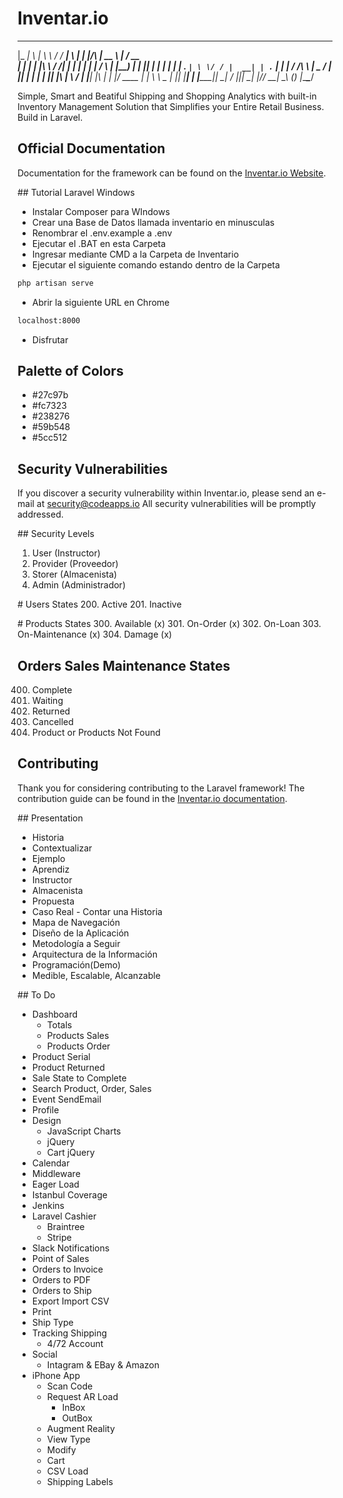 # Inventar.io
  _____ _   ___      ________ _   _ _______       _____        _____ ____  
 |_   _| \ | \ \    / /  ____| \ | |__   __|/\   |  __ \      |_   _/ __ \
   | | |  \| |\ \  / /| |__  |  \| |  | |  /  \  | |__) |       | || |  | |
   | | | . ` | \ \/ / |  __| | . ` |  | | / /\ \ |  _  /        | || |  | |
  _| |_| |\  |  \  /  | |____| |\  |  | |/ ____ \| | \ \   _   _| || |__| |
 |_____|_| \_|   \/   |______|_| \_|  |_/_/    \_\_|  \_\ (_) |_____\____/

Simple, Smart and Beatiful Shipping and Shopping Analytics with built-in Inventory Management Solution that Simplifies your Entire Retail Business. Build in Laravel.

## Official Documentation

Documentation for the framework can be found on the [Inventar.io Website](http://inventar.io/docs).

## Tutorial Laravel Windows
- Instalar Composer para WIndows
- Crear una Base de Datos llamada inventario en minusculas
- Renombrar el .env.example a .env
- Ejecutar el .BAT en esta Carpeta
- Ingresar mediante CMD a la Carpeta de Inventario
- Ejecutar el siguiente comando estando dentro de la Carpeta
```bash
php artisan serve
```
- Abrir la siguiente URL en Chrome
```bash
localhost:8000
```
- Disfrutar

## Palette of Colors

- #27c97b
- #fc7323
- #238276
- #59b548
- #5cc512

## Security Vulnerabilities
If you discover a security vulnerability within Inventar.io, please send an e-mail at security@codeapps.io All security vulnerabilities will be promptly addressed.

## Security Levels
1. User (Instructor)
2. Provider (Proveedor)
3. Storer (Almacenista)
3. Admin (Administrador)

# Users States
200. Active
201. Inactive

# Products States
300. Available (x)
301. On-Order (x)
302. On-Loan
303. On-Maintenance (x)
304. Damage (x)

## Orders Sales Maintenance States
400. Complete
401. Waiting
402. Returned
403. Cancelled
404. Product or Products Not Found

## Contributing
Thank you for considering contributing to the Laravel framework! The contribution guide can be found in the [Inventar.io documentation](http://inventar.io/docs/contributions).

## Presentation
- Historia
- Contextualizar
- Ejemplo
- Aprendiz
- Instructor
- Almacenista
- Propuesta
- Caso Real - Contar una Historia
- Mapa de Navegación
- Diseño de la Aplicación
- Metodología a Seguir
- Arquitectura de la Información
- Programación(Demo)
- Medible, Escalable, Alcanzable

## To Do
- Dashboard
  - Totals
  - Products Sales
  - Products Order
- Product Serial
- Product Returned
- Sale State to Complete
- Search Product, Order, Sales
- Event SendEmail
- Profile
- Design
  - JavaScript Charts
  - jQuery
  - Cart jQuery
- Calendar
- Middleware
- Eager Load
- Istanbul Coverage
- Jenkins
- Laravel Cashier
  - Braintree
  - Stripe
- Slack Notifications
- Point of Sales
- Orders to Invoice
- Orders to PDF
- Orders to Ship
- Export Import CSV
- Print
- Ship Type
- Tracking Shipping
  - 4/72 Account
- Social
  - Intagram & EBay & Amazon
- iPhone App
  - Scan Code
  - Request AR Load
    - InBox
    - OutBox
  - Augment Reality
  - View Type
  - Modify
  - Cart
  - CSV Load
  - Shipping Labels
